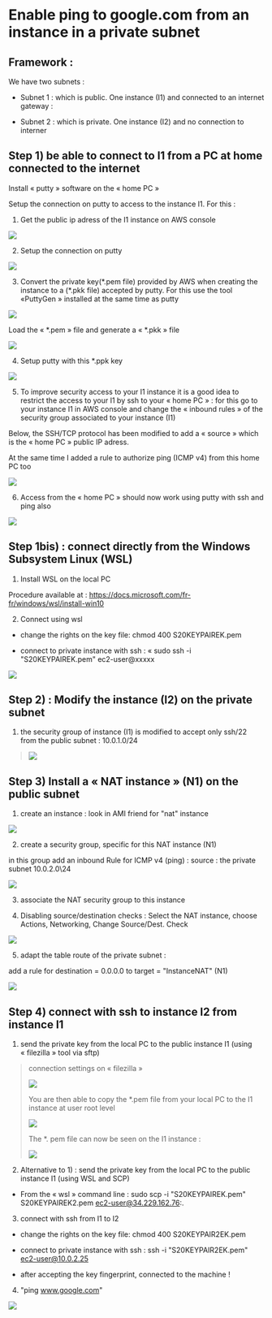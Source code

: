 # Enable ping to google.com from an instance in a private subnet

## Framework : 

We have two subnets :

  - Subnet 1 : which is public. One instance (I1) and connected to an
    internet gateway :

  - Subnet 2 : which is private. One instance (I2) and no connection to
    interner

## Step 1) be able to connect to I1 from a PC at home connected to the internet

Install « putty » software on the « home PC »

Setup the connection on putty to access to the instance I1. For this :

1)  Get the public ip adress of the I1 instance on AWS console

![](.//media/image1.png)

2)  Setup the connection on putty

![](.//media/image2.png)

3)  Convert the private key(\*.pem file) provided by AWS when creating
    the instance to a (\*.pkk file) accepted by putty. For this use the
    tool «PuttyGen » installed at the same time as putty

![](.//media/image3.png)

Load the « \*.pem » file and generate a « \*.pkk » file

![](.//media/image4.png)

4)  Setup putty with this \*.ppk key

![](.//media/image5.png)

5)  To improve security access to your I1 instance it is a good idea to
    restrict the access to your I1 by ssh to your « home PC » : for this
    go to your instance I1 in AWS console and change the « inbound
    rules » of the security group associated to your instance (I1)

Below, the SSH/TCP protocol has been modified to add a « source » which
is the « home PC » public IP adress.

At the same time I added a rule to authorize ping (ICMP v4) from this
home PC too

![](.//media/image6.png)

6)  Access from the « home PC » should now work using putty with ssh and
    ping also

![](.//media/image7.png)

## 

## Step 1bis) : connect directly from the Windows Subsystem Linux (WSL)

1)  Install WSL on the local PC

Procedure available at :
<https://docs.microsoft.com/fr-fr/windows/wsl/install-win10>

2)  Connect using wsl

<!-- end list -->

  - change the rights on the key file: chmod 400 S20KEYPAIREK.pem

  - connect to private instance with ssh : « sudo ssh -i
    "S20KEYPAIREK.pem" ec2-user@xxxxx

![](.//media/image8.png)

## Step 2) : Modify the instance (I2) on the private subnet

1)  the security group of instance (I1) is modified to accept only
    ssh/22 from the public subnet : 10.0.1.0/24

> ![](.//media/image9.png)

## Step 3) Install a « NAT instance » (N1) on the public subnet

1)  create an instance : look in AMI friend for "nat" instance

![](.//media/image10.png)

2)  create a security group, specific for this NAT instance (N1)

in this group add an inbound Rule for ICMP v4 (ping) : source : the
private subnet 10.0.2.0\\24

![](.//media/image11.png)

3)  associate the NAT security group to this instance

4)  Disabling source/destination checks : Select the NAT instance,
    choose Actions, Networking, Change Source/Dest. Check

![](.//media/image12.png)

5)  adapt the table route of the private subnet :

add a rule for destination = 0.0.0.0 to target = "InstanceNAT" (N1)

![](.//media/image13.png)

## Step 4) connect with ssh to instance I2 from instance I1

1)  send the private key from the local PC to the public instance I1
    (using « filezilla » tool via sftp)

> connection settings on « filezilla »
> 
> ![](.//media/image14.png)
> 
> You are then able to copy the \*.pem file from your local PC to the I1
> instance at user root level
> 
> ![](.//media/image15.png)
> 
> The \*. pem file can now be seen on the I1 instance :
> 
> ![](.//media/image16.png)

2)  Alternative to 1) : send the private key from the local PC to the
    public instance I1 (using WSL and SCP)

<!-- end list -->

  - From the « wsl » command line : sudo scp -i "S20KEYPAIREK.pem"
    S20KEYPAIREK2.pem <ec2-user@34.229.162.76>:.

<!-- end list -->

3)  connect with ssh from I1 to I2

<!-- end list -->

  - change the rights on the key file: chmod 400 S20KEYPAIR2EK.pem

  - connect to private instance with ssh : ssh -i "S20KEYPAIR2EK.pem"
    <ec2-user@10.0.2.25>

  - after accepting the key fingerprint, connected to the machine \!

<!-- end list -->

4)  "ping www.google.com"

![](.//media/image17.png)
